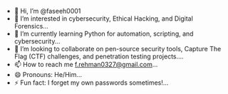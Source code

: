- 👋 Hi, I’m @faseeh0001
- 👀 I’m interested in cybersecurity, Ethical Hacking, and Digital Forensics...
- 🌱 I’m currently learning Python for automation, scripting, and cybersecurity...
- 💞️ I’m looking to collaborate on pen-source security tools, Capture The Flag (CTF) challenges, and penetration testing projects....
- 📫 How to reach me f.rehman0327@gmail.com...
- 😄 Pronouns: He/Him...
- ⚡ Fun fact: I forget my own passwords sometimes!...

<!---
faseeh0001/faseeh0001 is a ✨ special ✨ repository because its `README.md` (this file) appears on your GitHub profile.
You can click the Preview link to take a look at your changes.
--->
